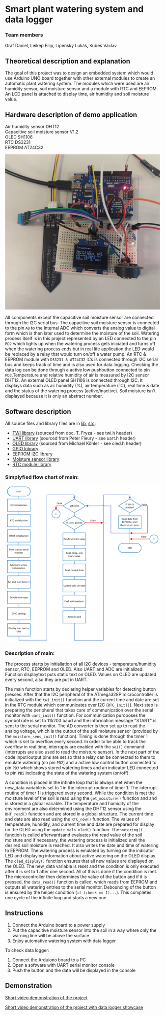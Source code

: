 # Smart plant watering system and data logger

### Team members
Graf Daniel, Leikep Filip, Lipenský Lukáš, Kubeš Václav

## Theoretical description and explanation
The goal of this project was to design an embedded system which would use Arduino UNO board together with other external modules to create an automatic plant watering system. The modules which were used are air humidity sensor, soil moisture sensor and a module with RTC and EEPROM. An LCD panel is attached to display time, air humidity and soil moisture value.


## Hardware description of demo application
Air humidity sensor DHT12  
Capacitive soil moisture sensor V1.2  
OLED SH1106  
RTC DS3231  
EEPROM AT24C32  

![Device](images/device.jpg)

All components except the capacitive soil moisture sensor are connected through the I2C serial bus. The capacitive soil moisture sensor is connected to the pin `A0` to the internal ADC which converts the analog value to digital form which is then later used to determine the moisture of the soil. Watering process itself is in this project represented by an LED connected to the pin `PD2` which lights up when the watering process gets iniciated and turns off when the watering process ends but in real life application the LED would be replaced by a relay that would turn on/off a water pump. An RTC & EEPROM module with `DS3231 & AT24C32` ICs is connected through I2C serial bus and keeps track of time and is also used for data logging. Checking the data log can be done through a active low pushbutton connected to pin `PD3`.Temperature and relative humidity of air is measured by I2C sensor DHT12. An external OLED panel SH1106 is connected through I2C. It displays data such as air humidity (%), air temperature (°C), real time & date and the status of the watering process (active/inactive). Soil moisture isn't displayed because it is only an abstract number.

## Software description

All source files and library files are in
[lib](https://github.com/Filip-Leikep/digital-electronics2/tree/main/project/lib), [src](https://github.com/Filip-Leikep/digital-electronics2/tree/main/project/src):
- [TWI library](lib/twi) (sourced from doc. T. Fryza - see twi.h header)
- [UART library](lib/uart) (sourced from Peter Fleury - see uart.h header)
- [OLED library](lib/oled) (sourced from Michael Köhler - see oled.h header)
- [GPIO lobrary](lib/gpio)
- [EEPROM I2C library](lib/eeprom_i2c)
- [Moisture sensor library](lib/moisture_sens)
- [RTC module library](lib/rtc)
### Simplyfied flow chart of main:
![Device](images/Flowchart.png)  

### Description of main:
The process starts by initialiation of all I2C devices - temperature/humidity sensor, RTC, EEPROM and OLED. Also UART and ADC are initialized. Function displaytext puts static text on OLED. Values on OLED are updated every second, also they are put in UART.

The main function starts by declaring helper variables for detecting button presses. After that the I2C peripheral of the ATmega328P microcontroller is initialized with the `twi_init()` function and the current time and date are set in the RTC module which communicates over I2C (`RTC_init()`). Next step is preparing the peripheral that takes care of communication over the serial monitor with `uart_init()` function. For communication puroposes the symbol rate is set to 115200 baud and the information message "START" is sent to the serial monitor. The AD converter is then set up to read the analog voltage, which is the output of the soil moisture sensor (provided by the `moisture_sens_init()` function). Timing is done through the timer 1 which is set to overflow every second. In order to be able to track the overflow in real time, interrupts are enabled with the `sei()` command (interrupts are also used to read the moisture sensor). In the next part of the code input/output pins are set so that a relay can be connected to them to emulate watering (on pin `PD2`) and a active low control button connected to pin `PD3` which shows stored watering times and an indicator LED connected to pin `PB5` indicating the state of the watering system (on/off).

A condition is placed in the infinite loop that is always met when the new_data variable is set to 1 in the interrupt routine of timer 1. The interrupt routine of timer 1 is triggered every second. While the condition is met the moisture level of the soil is read using the `get_moisture()` function and and is stored in a global variable. The temperature and humidity of the environment are also determined using the DHT12 sensor using the `DHT_read()` function and are stored in a global structure. The current time and date are also read using the `RTC_now()` function. The values of temperature, humidity, and current time and date are prepared for display on the OLED using the `update_vals_oled()` function. The `watering()` function is called afterwardsand evaluates the read value of the soil moisture and if necessary, the watering process is initialized until the desired soil moisture is reached. It also writes the date and time of watering to EEPROM. The watering process is emulated by turning on the indicator LED and displaying information about active watering on the OLED display. The `oled_display()` function ensures that all new values are displayed on the OLED. The new_data variable is reset and the condition is only executed after it is set to 1 after one second. All of this is done if the condition is met. The microcontroller then determines the value of the button and if it is pressed, the `data_read()` function is called, which reads from EEPROM and outputs all watering entries to the serial monitor. Debouncing of the button is ensured by the helper condition (`if (check == 1)...`). This completes one cycle of the infinite loop and starts a new one.

## Instructions

1) Connect the Arduino board to a power supply
2) Put the capacitive moisture sensor into the soil in a way where only the warning line will be above the surface
3) Enjoy automative watering system with data logger
   
To check data logger:
1) Connect the Arduiono board to a PC
2) Open a software with UART serial monitor console 
3) Push the button and the data will be displayed in the console


## Demonstration  
[Short video demonstration of the project](https://www.youtube.com/watch?v=xZp-aYvs530&ab_channel=DanielGraf)

[Short video demonstration of the project with data logger showcase](https://youtu.be/L93e8-zRtyU)
